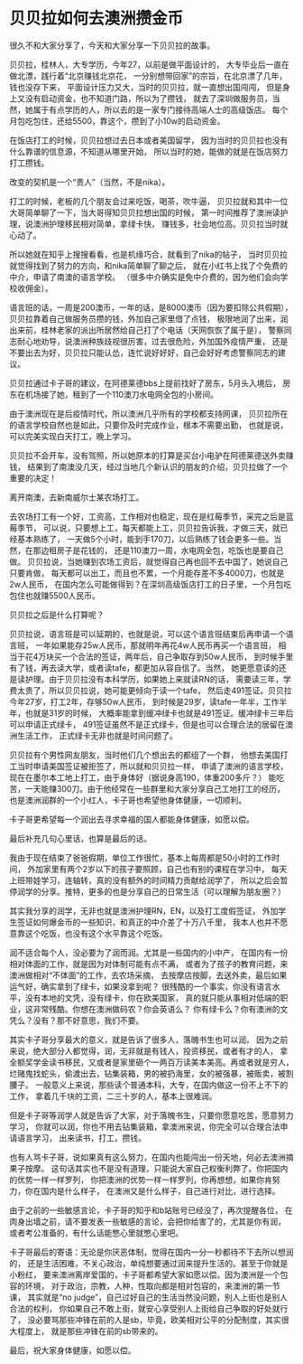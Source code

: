 # 贝贝拉如何去澳洲攒金币

很久不和大家分享了，今天和大家分享一下贝贝拉的故事。

贝贝拉，桂林人，大专学历，今年27，以前是做平面设计的，
大专毕业后一直在做北漂，践行着“北京赚钱北京花，
一分别想带回家”的宗旨，在北京漂了几年，钱也没存下来，
平面设计压力又大，当时的贝贝拉，就一直想出国闯闯，
但是身上又没有启动资金，也不知道门路，所以为了攒钱，
就去了深圳做服务员，当然，她属于有点学历的人，所以去的是一家专门接待高端人士的高级饭店。
每个月包吃包住，还给5500，靠这个，攒到了小10w的启动资金。

在饭店打工的时候，贝贝拉想过去日本或者美国留学，
因为当时的贝贝拉也没有什么靠谱的信息源，不知道从哪里开始，
所以当时的她，能做的就是在饭店努力打工攒钱。

改变的契机是一个“贵人”（当然，不是nika）。

打工的时候，老板的几个朋友会过来吃饭，喝茶，吹牛逼，
贝贝拉就和其中一位大哥简单聊了一下，当大哥得知贝贝拉想出国的时候，
第一时间推荐了澳洲读护理，说澳洲护理移民相对简单，拿绿卡快，
赚钱多，社会地位高。贝贝拉当时就心动了。

所以她就在知乎上搜搜看看，也是机缘巧合，就看到了nika的帖子，
当时贝贝拉就觉得找到了努力的方向，和nika简单聊了聊之后，
就在小红书上找了个免费的中介，申请了南澳的语言学校。
（很多中介确实是免中介费的，因为他们会向学校收佣金）。

语言班的话，一周是200澳币，一年的话，是8000澳币（因为要扣除公共假期），
贝贝拉靠着自己做服务员攒的钱，外加自己家里借了点钱，
极限地润了出来，润出来前，桂林老家的派出所居然给自己打了个电话（天网恢恢了属于是），
警察同志耐心地劝导，说澳洲种族歧视很厉害，过去很危险，外加国外疫情严重，
还是不要出去为好，贝贝拉只能认怂，连忙说好好好，自己会好好考虑警察同志的建议。

贝贝拉通过卡子哥的建议，在阿德莱德bbs上提前找好了房东，5月头入境后，
房东在机场接了她，租到了一个110澳刀水电网全包的小房间。

由于澳洲现在是后疫情时代，所以澳洲几乎所有的学校都支持网课，
贝贝拉所在的语言学校自然也是如此，只要你及时完成作业，根本不需要出勤，
也就是说，可以完美实现白天打工，晚上学习。

贝贝拉不会开车，没有驾照，所以她原本的打算是买台小电驴在阿德莱德送外卖赚钱，
结果到了南澳没几天，经过当地几个新认识的朋友的介绍，贝贝拉做了一个重要的决定！

离开南澳，去新南威尔士某农场打工。

去农场打工有一个好，工资高，工作相对也稳定，现在是红莓季节，采完之后是蓝莓季节，
可以说，只要想上工，每天都能上工，贝贝拉告诉我，才做三天，就已经基本熟练了，
一天做5个小时，能到手170刀，以后熟练了钱会更多一些。当然，在那边租房子是花钱的，
还是110澳刀一周，水电网全包，吃饭也是要自己做。
贝贝拉说，当她赚到农场工资后，就觉得自己再也回不去中国了，她说自己只要肯做，
每天都可以出工，而且也不累，一个月能存差不多4000刀，也就是2w人民币，
在国内怎么可能做得到？在深圳高级饭店打工的日子里，一个月包吃包住也就赚5500人民币。

贝贝拉之后是什么打算呢？

贝贝拉说，语言班是可以延期的，也就是说，可以这个语言班结束后再申请一个语言班，
一年如果能存25w人民币，那就明年再花4w人民币再买一个语言班，
相当于花4万块买一个合法的签证，两年后，自己争取存到50w人民币，
到时候手里有了钱，再去读大学，或者读tafe，都更加从容自信了。当然，
她更愿意读的还是读护理。由于贝贝拉没有本科学历，如果她上来就读RN的话，
需要读三年，学费太贵了，所以贝贝拉说，她可能更倾向于读一个tafe，
然后走491签证。贝贝拉今年27岁，打工2年，存够50w人民币，
到时候是29岁，读tafe一年半，工作半年，也就是31岁的时候，
大概率能拿到缓冲绿卡也就是491签证。缓冲绿卡三年后可以申请正式绿卡，
491签证虽然不是正式绿卡，但是也可以合理合法的居留在澳洲生活工作，
正式绿卡无非也就是时间问题了。

贝贝拉有个男性网友朋友，当时他们几个想出去的都组了一个群，
他想去美国打工当时申请美国签证被拒签了，所以就和贝贝拉一样，
申请了澳洲的语言学校，现在在墨尔本工地上打工，由于身体好（据说身高190，体重200多斤？） 
能吃苦，一天能赚300刀。由于他经常在一些群里和大家分享自己工地打工的经历，
也是澳洲润群的一个小红人，卡子哥也希望他身体健康，一切顺利。

卡子哥更希望每一个润出去寻求幸福的国人都能身体健康，如愿以偿。

最后补充几句心里话，也算是最后的话。

我由于现在结束了爸爸假期，单位工作很忙，基本上每周都是50小时的工作时间，
外加家里有两个2岁以下的孩子要照顾，自己也有别的课程在学习中，
每天上班带娃学习，连轴转，真的没有额外的时间精力贡献给润学了，
所以之后会暂停润学的分享。推特，更多的也是分享自己的日常生活（可以理解为朋友圈？）

其实我分享的润学，无非也就是澳洲护理RN，EN，以及打工度假签证，
外加学生签证如何爆金币的一些知识，和真正的中介差了十万八千里，
我本人也并不愿意靠这个吃饭，也没有这个水平靠这个吃饭。

润不适合每个人，没必要为了润而润。尤其是一些国内的小中产，
在国内有一份相对体面的工作，就是因为对体制可能有点不满，
或者为了孩子的教育问题，来澳洲做相对“不体面”的工作，去农场采摘，
去按摩店按脚，去送外卖，最后如果运气好，确实拿到了绿卡，如果没拿到呢？
很残酷的一个事实，你没有语言水平，没有本地的文凭，没有绿卡，你在欧美国家，
真的就只能从事相对低端的职业，这非常残酷。你想在澳洲做码农？你会英语么？
你有绿卡么？你有澳洲的文凭么？没有？那不好意思，我们不要。

其实卡子哥分享最大的意义，就是告诉了很多人，落魄书生也可以润。
因为之前来说，绝大部分人都觉得，润，无非就是有钱人，投资移民，或者有才的人，
拿全额奖学金读书移民，又或者是家里砸个一两百万读美本美高。再或者就是穷人，
烂赌鬼找蛇头，偷渡出去，钻集装箱，男的被扔海里，女的被强暴，被贩卖，被割腰子。
一般意义上来说，那些读个普通本科，大专，在国内做这一份不上不下的工作，
拿着几千块的工资，二三十岁的人，基本上很难润。

但是卡子哥等润学人就是告诉了大家，对于落魄书生，只要你愿意吃苦，愿意努力学习，
你就可以润，你也不用去钻集装箱，拿澳洲来说，你完全可以合理合法申请语言学习，
出来读书，打工，攒钱。

也有人骂卡子哥，说如果真有这么努力，在国内也能闯出一份天地，何必去澳洲摘果子按摩。
这句话其实也不是没有道理，只能说大家自己权衡利弊了。你把国内的优势一样一样罗列，
你把澳洲的优势一样一样罗列，你再想想，如果你肯努力，你在国内是什么样子，
在澳洲又是什么样子，自己进行对比，进行选择。

由于之前的一些敏感言论，卡子哥的知乎和b站账号已经没了，再次提醒各位，
在肉身出墙之前，请不要发表一些敏感的言论，会把你给害了的，尤其是你有润，
或者考公准备的，有什么话能憋心里就憋心里吧。

卡子哥最后的寄语：无论是你厌恶体制，觉得在国内一分一秒都待不下去所以想润的，
还是生活困难，不关心政治，单纯想要通过润来提升生活的。甚至于你就是小粉红，
要来澳洲离岸爱国的，卡子哥都希望大家如愿以偿。因为澳洲是一个包容的环境，
对于政治，宗教，人种，性取向都是相对包容的，来澳洲的第一节课，
其实就是“no judge”，自己过好自己的生活当然没问题，别人上街也是别人合法的权利，
你如果自己不敢上街，就安心享受别人上街给自己争取的好处就行了，
没必要骂那些冲锋在前的人是sb，毕竟，欧美相对公平的分配制度，其实很大程度上，
就是那些冲锋在前的sb带来的。

最后，祝大家身体健康，如愿以偿。
